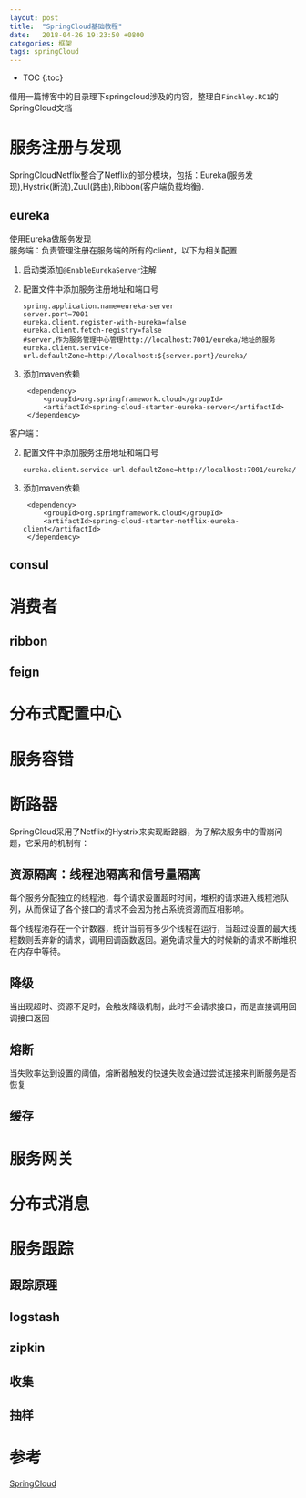 ```yaml
---
layout: post
title:  "SpringCloud基础教程"
date:   2018-04-26 19:23:50 +0800
categories: 框架
tags: springCloud
---
```


* TOC
{:toc}

借用一篇博客中的目录理下springcloud涉及的内容，整理自`Finchley.RC1`的SpringCloud文档

# 服务注册与发现
SpringCloudNetflix整合了Netflix的部分模块，包括：Eureka(服务发现),Hystrix(断流),Zuul(路由),Ribbon(客户端负载均衡).

## eureka
使用Eureka做服务发现    
服务端：负责管理注册在服务端的所有的client，以下为相关配置

1. 启动类添加`@EnableEurekaServer`注解
2.  配置文件中添加服务注册地址和端口号


        spring.application.name=eureka-server
        server.port=7001
        eureka.client.register-with-eureka=false
        eureka.client.fetch-registry=false
        #server,作为服务管理中心管理http://localhost:7001/eureka/地址的服务
        eureka.client.service-url.defaultZone=http://localhost:${server.port}/eureka/


3. 添加maven依赖

        <dependency>
            <groupId>org.springframework.cloud</groupId>
            <artifactId>spring-cloud-starter-eureka-server</artifactId>
        </dependency>


客户端：


2.  配置文件中添加服务注册地址和端口号

        eureka.client.service-url.defaultZone=http://localhost:7001/eureka/

3. 添加maven依赖

        <dependency>
            <groupId>org.springframework.cloud</groupId>
            <artifactId>spring-cloud-starter-netflix-eureka-client</artifactId>
        </dependency>



## consul
# 消费者
## ribbon
## feign
# 分布式配置中心
# 服务容错
# 断路器

SpringCloud采用了Netflix的Hystrix来实现断路器，为了解决服务中的雪崩问题，它采用的机制有：

## 资源隔离：线程池隔离和信号量隔离

每个服务分配独立的线程池，每个请求设置超时时间，堆积的请求进入线程池队列，从而保证了各个接口的请求不会因为抢占系统资源而互相影响。

每个线程池存在一个计数器，统计当前有多少个线程在运行，当超过设置的最大线程数则丢弃新的请求，调用回调函数返回。避免请求量大的时候新的请求不断堆积在内存中等待。

## 降级

当出现超时、资源不足时，会触发降级机制，此时不会请求接口，而是直接调用回调接口返回

## 熔断

当失败率达到设置的阈值，熔断器触发的快速失败会通过尝试连接来判断服务是否恢复

## 缓存




# 服务网关
# 分布式消息
# 服务跟踪
## 跟踪原理
## logstash
## zipkin
## 收集
## 抽样

# 参考

[SpringCloud](http://cloud.spring.io/spring-cloud-static/Finchley.RC1/single/spring-cloud.html)
